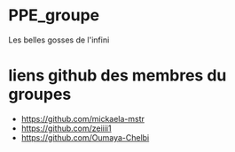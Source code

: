 # PPE_groupe
Les belles gosses de l'infini
# liens github des membres du groupes 
- https://github.com/mickaela-mstr
- https://github.com/zeiiii1
- https://github.com/Oumaya-Chelbi
